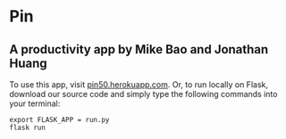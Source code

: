 # Pin
## A productivity app by Mike Bao and Jonathan Huang

To use this app, visit [pin50.herokuapp.com](pin50.herokuapp.com). Or, to run locally on Flask, download our source code and simply type the following commands into your terminal:
```
export FLASK_APP = run.py
flask run
```
